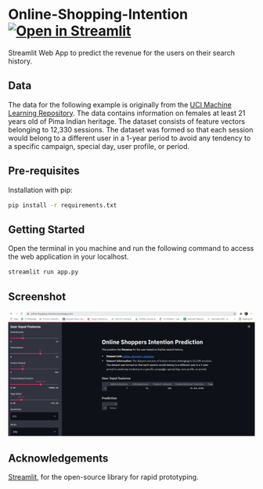 # Online-Shopping-Intention [![Open in Streamlit](https://static.streamlit.io/badges/streamlit_badge_black_white.svg)](https://online-shopping-intention.herokuapp.com/)
Streamlit Web App to predict the revenue for the users on their search history.

## Data
The data for the following example is originally from the [UCI Machine Learning Repository](https://www.niddk.nih.gov/). The data contains information on females at least 21 years old of Pima Indian heritage. The dataset consists of feature vectors belonging to 12,330 sessions. The dataset was formed so that each session would belong to a different user in a 1-year period to avoid any tendency to a specific campaign, special day, user profile, or period.

## Pre-requisites
Installation with pip:

```bash
pip install -r requirements.txt
```

## Getting Started
Open the terminal in you machine and run the following command to access the web application in your localhost.
```bash
streamlit run app.py
```

## Screenshot
![Alt text](/app_screenshot.png?raw=true "Optional Title")

## Acknowledgements
[Streamlit](https://www.streamlit.io/), for the open-source library for rapid prototyping.

